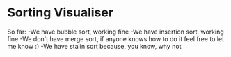 # Sorting Visualiser

 So far:
   -We have bubble sort, working fine
   -We have insertion sort, working fine
   -We don't have merge sort, if anyone knows how to do it feel free to let me know :)
   -We have stalin sort because, you know, why not

